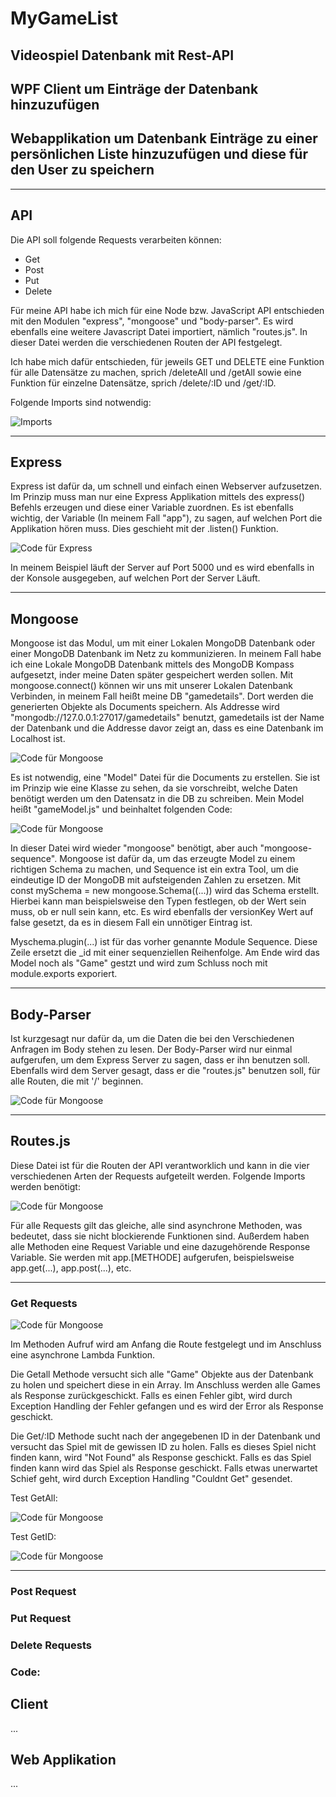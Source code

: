 # MyGameList
## Videospiel Datenbank mit Rest-API
## WPF Client um Einträge der Datenbank hinzuzufügen
## Webapplikation um Datenbank Einträge zu einer persönlichen Liste hinzuzufügen und diese für den User zu speichern
---

## API
Die API soll folgende Requests verarbeiten können:
 - Get
 - Post
 - Put
 - Delete

Für meine API habe ich mich für eine Node bzw. JavaScript API entschieden mit den Modulen "express", "mongoose" und "body-parser". Es wird ebenfalls eine weitere Javascript Datei importiert, nämlich "routes.js". In dieser Datei werden die verschiedenen Routen der API festgelegt.

Ich habe mich dafür entschieden, für jeweils GET und DELETE eine Funktion für alle Datensätze zu machen, sprich /deleteAll und /getAll sowie eine Funktion für einzelne Datensätze, sprich /delete/:ID und /get/:ID. 

Folgende Imports sind notwendig:

![Imports](./Bilder/Imports.png) 

---
## Express
Express ist dafür da, um schnell und einfach einen Webserver aufzusetzen. Im Prinzip muss man nur eine Express Applikation mittels des express() Befehls erzeugen und diese einer Variable zuordnen. Es ist ebenfalls wichtig, der Variable (In meinem Fall "app"), zu sagen, auf welchen Port die Applikation hören muss. Dies geschieht mit der .listen() Funktion. 

![Code für Express](./Bilder/Express.png)

In meinem Beispiel läuft der Server auf Port 5000 und es wird ebenfalls in der Konsole ausgegeben, auf welchen Port der Server Läuft.

---

## Mongoose
Mongoose ist das Modul, um mit einer Lokalen MongoDB Datenbank oder einer MongoDB Datenbank im Netz zu kommunizieren. In meinem Fall habe ich eine Lokale MongoDB Datenbank mittels des MongoDB Kompass aufgesetzt, inder meine Daten später gespeichert werden sollen. Mit mongoose.connect() können wir uns mit unserer Lokalen Datenbank Verbinden, in meinem Fall heißt meine DB "gamedetails". Dort werden die generierten Objekte als Documents speichern. Als Addresse wird "mongodb://127.0.0.1:27017/gamedetails" benutzt, gamedetails ist der Name der Datenbank und die Addresse davor zeigt an, dass es eine Datenbank im Localhost ist. 

![Code für Mongoose](./Bilder/MongoDB.png)

Es ist notwendig, eine "Model" Datei für die Documents zu erstellen. Sie ist im Prinzip wie eine Klasse zu sehen, da sie vorschreibt, welche Daten benötigt werden um den Datensatz in die DB zu schreiben. Mein Model heißt "gameModel.js" und beinhaltet folgenden Code:

![Code für Mongoose](./Bilder/gameModel.png)


In dieser Datei wird wieder "mongoose" benötigt, aber auch "mongoose-sequence". Mongoose ist dafür da, um das erzeugte Model zu einem richtigen Schema zu machen, und Sequence ist ein extra Tool, um die eindeutige ID der MongoDB mit aufsteigenden Zahlen zu ersetzen. Mit const mySchema = new mongoose.Schema((...)) wird das Schema erstellt. Hierbei kann man beispielsweise den Typen festlegen, ob der Wert sein muss, ob er null sein kann, etc. Es wird ebenfalls der versionKey Wert auf false gesetzt, da es in diesem Fall ein unnötiger Eintrag ist.

Myschema.plugin(...) ist für das vorher genannte Module Sequence. Diese Zeile ersetzt die _id mit einer sequenziellen Reihenfolge. Am Ende wird das Model noch als "Game" gestzt und wird zum Schluss noch mit module.exports exporiert.

---

## Body-Parser
Ist kurzgesagt nur dafür da, um die Daten die bei den Verschiedenen Anfragen im Body stehen zu lesen. Der Body-Parser wird nur einmal aufgerufen, um dem Express Server zu sagen, dass er ihn benutzen soll. Ebenfalls wird dem Server gesagt, dass er die "routes.js" benutzen soll, für alle Routen, die mit '/' beginnen.

![Code für Mongoose](./Bilder/Appuses.png)

---

## Routes.js

Diese Datei ist für die Routen der API verantworklich und kann in die vier verschiedenen Arten der Requests aufgeteilt werden. Folgende Imports werden benötigt:

![Code für Mongoose](./Bilder/ImportRoutes.png)

Für alle Requests gilt das gleiche, alle sind asynchrone Methoden, was bedeutet, dass sie nicht blockierende Funktionen sind. Außerdem haben alle Methoden eine Request Variable und eine dazugehörende Response Variable. Sie werden mit app.[METHODE] aufgerufen, beispielsweise app.get(...), app.post(...), etc.

---
### Get Requests

![Code für Mongoose](./Bilder/Gets.png)

Im Methoden Aufruf wird am Anfang die Route festgelegt und im Anschluss eine asynchrone Lambda Funktion.

Die Getall Methode versucht sich alle "Game" Objekte aus der Datenbank zu holen und speichert diese in ein Array. Im Anschluss werden alle Games als Response zurückgeschickt. Falls es einen Fehler gibt, wird durch Exception Handling der Fehler gefangen und es wird der Error als Response geschickt.

Die Get/:ID Methode sucht nach der angegebenen ID in der Datenbank und versucht das Spiel mit de gewissen ID zu holen. Falls es dieses Spiel nicht finden kann, wird "Not Found" als Response geschickt. Falls es das Spiel finden kann wird das Spiel als Response geschickt. Falls etwas unerwartet Schief geht, wird durch Exception Handling "Couldnt Get" gesendet.

Test GetAll:

![Code für Mongoose](./Bilder/Getall.png)

Test GetID:

![Code für Mongoose](./Bilder/Getone.png)

---
### Post Request

### Put Request

### Delete Requests


### Code:


## Client
...

## Web Applikation
...